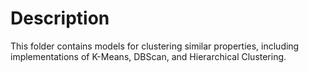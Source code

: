 # Description
This folder contains models for clustering similar properties, including implementations of K-Means, DBScan, and Hierarchical Clustering.
